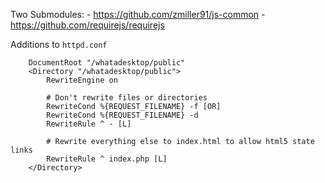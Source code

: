 Two Submodules:
    - https://github.com/zmiller91/js-common
    - https://github.com/requirejs/requirejs

Additions to `httpd.conf`

```
    DocumentRoot "/whatadesktop/public"
    <Directory "/whatadesktop/public">
        RewriteEngine on

        # Don't rewrite files or directories
        RewriteCond %{REQUEST_FILENAME} -f [OR]
        RewriteCond %{REQUEST_FILENAME} -d
        RewriteRule ^ - [L]

        # Rewrite everything else to index.html to allow html5 state links
        RewriteRule ^ index.php [L]
    </Directory>
```